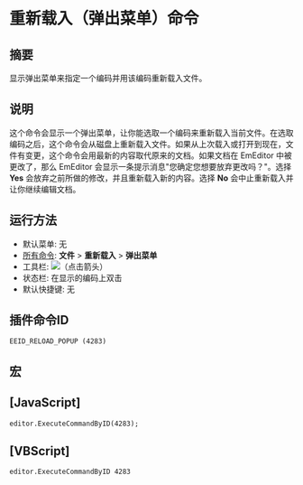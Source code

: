 # 重新载入（弹出菜单）命令

## 摘要

显示弹出菜单来指定一个编码并用该编码重新载入文件。

## 说明

这个命令会显示一个弹出菜单，让你能选取一个编码来重新载入当前文件。在选取编码之后，这个命令会从磁盘上重新载入文件。如果从上次载入或打开到现在，文件有变更，这个命令会用最新的内容取代原来的文档。如果文档在 EmEditor 中被更改了，那么 EmEditor 会显示一条提示消息"您确定您想要放弃更改吗？"。选择 **Yes** 会放弃之前所做的修改，并且重新载入新的内容。选择 **No** 会中止重新载入并让你继续编辑文档。

## 运行方法

- 默认菜单: 无
- [所有命令](../tools/all_commands): **文件** \> **重新载入**
\> **弹出菜单**
- 工具栏: ![](../../images/reload..png)（点击箭头）
- 状态栏: 在显示的编码上双击
- 默认快捷键: 无

## 插件命令ID

```
EEID_RELOAD_POPUP (4283)
```

## 宏

## \[JavaScript\]

```
editor.ExecuteCommandByID(4283);
```

## \[VBScript\]

```
editor.ExecuteCommandByID 4283
```
